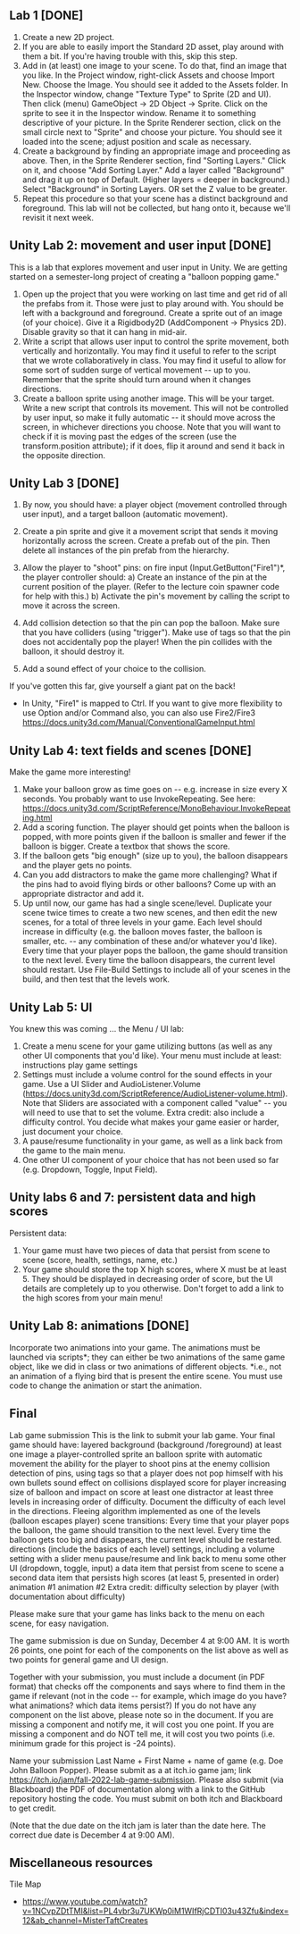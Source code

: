 ## Lab 1 [DONE]
1. Create a new 2D project.
2. If you are able to easily import the Standard 2D asset, play around with them a bit. If you're having trouble with this, skip this step.
3. Add in (at least) one image to your scene. To do that, find an image that you like. In the Project window, right-click Assets and choose Import New. Choose the Image. You should see it added to the Assets folder. In the Inspector window, change "Texture Type" to Sprite (2D and UI).
Then click (menu) GameObject -> 2D Object -> Sprite. Click on the sprite to see it in the Inspector window. Rename it to something descriptive of your picture. In the Sprite Renderer section, click on the small circle next to "Sprite" and choose your picture. You should see it loaded into the scene; adjust position and scale as necessary.
4. Create a background by finding an appropriate image and proceeding as above. Then, in the Sprite Renderer section, find "Sorting Layers." Click on it, and choose "Add Sorting Layer." Add a layer called "Background" and drag it up on top of Default. (Higher layers = deeper in background.) Select "Background" in Sorting Layers. OR set the Z value to be greater.
5. Repeat this procedure so that your scene has a distinct background and foreground.
This lab will not be collected, but hang onto it, because we'll revisit it next week.


## Unity Lab 2: movement and user input [DONE]
This is a lab that explores movement and user input in Unity. We are getting started on a semester-long project of creating a "balloon popping game."
1. Open up the project that you were working on last time and get rid of all the prefabs from it. Those were just to play around with. You should be left with a background and foreground.
Create a sprite out of an image (of your choice).  Give it a Rigidbody2D (AddComponent -> Physics 2D). Disable gravity so that it can hang in mid-air.
2. Write a script that allows user input to control the sprite movement, both vertically and horizontally. You may find it useful to refer to the script that we wrote collaboratively in class. You may find it useful to allow for some sort of sudden surge of vertical movement -- up to you. Remember that the sprite should turn around when it changes directions.
3. Create a balloon sprite using another image. This will be your target. Write a new script that controls its movement. This will not be controlled by user input, so make it fully automatic -- it should move across the screen, in whichever directions you choose. Note that you will want to check if it is moving past the edges of the screen (use the transform.position attribute); if it does, flip it around and send it back in the opposite direction. 

## Unity Lab 3 [DONE]
1. By now, you should have: a player object (movement controlled through user input), and a target balloon (automatic movement).
2. Create a pin  sprite and give it a movement script that sends it moving horizontally across the screen. 
Create a prefab out of the pin. Then delete all instances of the pin prefab from the hierarchy. 
 
3. Allow the player to "shoot" pins: on fire input (Input.GetButton("Fire1")*, the player controller should:
a) Create an instance of the pin at the current position of the player. (Refer to the lecture coin spawner code for help with this.)
b) Activate the pin's movement by calling the script to move it across the screen.
 
4. Add collision detection so that the pin can pop the balloon. Make sure that you have colliders (using "trigger"). Make use of tags so that the pin does not accidentally pop the player! When the pin collides with the balloon, it should destroy it.
 
5. Add a sound effect of your choice to the collision.
 
If you've gotten this far, give yourself a giant pat on the back!
 
* In Unity, "Fire1" is mapped to Ctrl. If you want to give more flexibility to use Option and/or Command also, you can also use Fire2/Fire3  https://docs.unity3d.com/Manual/ConventionalGameInput.html

## Unity Lab 4: text fields and scenes [DONE]
Make the game more interesting!
1. Make your balloon grow as time goes on -- e.g. increase in size every X seconds. You probably want to use InvokeRepeating.
See here: https://docs.unity3d.com/ScriptReference/MonoBehaviour.InvokeRepeating.html
2. Add a scoring function. The player should get points when the balloon is popped, with more points given if the balloon is smaller and fewer if the balloon is bigger. Create a textbox that shows the score.
3. If the balloon gets "big enough" (size up to you), the balloon disappears and the player gets no points. 
4. Can you add distractors to make the game more challenging? What if the pins had to avoid flying birds or other balloons? Come up with an appropriate distractor and add it.
5. Up until now, our game has had a single scene/level.
Duplicate your scene twice times to create a two new scenes, and then edit the new scenes, for a total of three levels in your game. Each level should increase in difficulty (e.g. the balloon moves faster, the balloon is smaller, etc. -- any combination of these and/or whatever you'd like).
Every time that your player pops the balloon, the game should transition to the next level. Every time the balloon disappears, the current level should restart.
Use File-Build Settings to include all of your scenes in the build, and then test that the levels work.

## Unity Lab 5: UI
You knew this was coming ... the Menu / UI lab:
1. Create a menu scene for your game utilizing buttons (as well as any other UI components that you'd like). Your menu must include at least:
instructions
play game
settings
2. Settings must include a volume control for the sound effects in your game. Use a UI Slider and AudioListener.Volume (https://docs.unity3d.com/ScriptReference/AudioListener-volume.html). Note that Sliders are associated with a component called "value" -- you will need to use that to set the volume.
Extra credit: also include a difficulty control. You decide what makes your game easier or harder, just document your choice.
3. A pause/resume functionality in your game, as well as a link back from the game to the main menu.
4. One other UI component of your choice that has not been used so far (e.g. Dropdown, Toggle, Input Field).

## Unity labs 6 and 7: persistent data and high scores
Persistent data:
1. Your game must have two pieces of data that persist from scene to scene (score, health, settings, name, etc.)
2. Your game should store the top X high scores, where X must be at least 5. They should be displayed in decreasing order of score, but the UI details are completely up to you otherwise. Don't forget to add a link to the high scores from your main menu!

## Unity Lab 8: animations [DONE]
Incorporate two animations into your game. The animations must be launched via scripts*; they can either be two animations of the same game object, like we did in class or two animations of different objects.
*i.e., not an animation of a flying bird that is present the entire scene. You must use code to change the animation or start the animation.


## Final
Lab game submission
This is the link to submit your lab game.
Your final game should have:
layered background (background  /foreground)
at least one image
a player-controlled sprite
an balloon sprite with automatic movement
the ability for the player to shoot pins at the enemy
collision detection of pins, using tags so that a player does not pop himself with his own bullets
sound effect on collisions
displayed score for player
increasing size of balloon and impact on score
at least one distractor
at least three levels in increasing order of difficulty. Document the difficulty of each level in the directions.
Fleeing algorithm implemented as one of the levels (balloon escapes player)
scene transitions: Every time that your player pops the balloon, the game should transition to the next level. Every time the balloon gets too big and disappears, the current level should be restarted.
directions (include the basics of each level)
settings, including a volume setting with a slider
menu
pause/resume and link back to menu
some other UI (dropdown, toggle, input)
a data item that persist from scene to scene
a second data item that persists
high scores (at least 5, presented in order)
animation #1
animation #2
Extra credit: difficulty selection by player (with documentation about difficulty)

Please make sure that your game has links back to the menu on each scene, for easy navigation. 

The game submission is due on Sunday, December 4 at 9:00 AM. It is worth 26 points, one point for each of the components on the list above as well as two points for general game and UI design.

Together with your submission, you   must include a document (in PDF format) that checks off the components and says where to find them in the game if relevant (not in the code -- for example, which image do you have? what animations? which data items persist?)  If you do not have any component on the list above, please note so in the document. If you are missing a component and notify me, it will cost you one point. If you are missing a component and do NOT tell me, it will cost you two points (i.e. minimum grade for this project is -24 points).

Name your submission Last Name + First Name + name of game (e.g. Doe John Balloon Popper).
Please submit as a at itch.io game jam; link https://itch.io/jam/fall-2022-lab-game-submission. Please also submit (via Blackboard)  the PDF of documentation along with a link to the GitHub repository hosting the code. You must submit on both itch and Blackboard to get credit. 

(Note that the due date on the itch jam is later than the date here. The correct due date is December 4 at 9:00 AM).

## Miscellaneous resources
Tile Map
* https://www.youtube.com/watch?v=1NCvpZDtTMI&list=PL4vbr3u7UKWp0iM1WIfRjCDTI03u43Zfu&index=12&ab_channel=MisterTaftCreates

